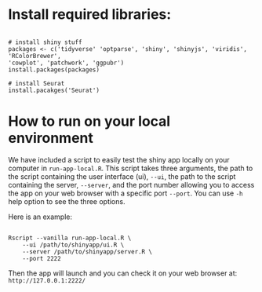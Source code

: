 # Install required libraries:

```

# install shiny stuff
packages <- c('tidyverse' 'optparse', 'shiny', 'shinyjs', 'viridis', 'RColorBrewer',
'cowplot', 'patchwork', 'ggpubr')
install.packages(packages)

# install Seurat
install.pacakges('Seurat')

```

# How to run on your local environment

We have included a script to easily test the shiny app locally on your computer in `run-app-local.R`.
This script takes three arguments, the path to the script containing the user interface (ui), `--ui`,
the path to the script containing the server, `--server`, and the port number allowing you to
access the app on your web browser with a specific port `--port`. You can use `-h` help option
to see the three options.

Here is an example:

```

Rscript --vanilla run-app-local.R \
    --ui /path/to/shinyapp/ui.R \
    --server /path/to/shinyapp/server.R \
    --port 2222

```

Then the app will launch and you can check it on your web browser at: `http://127.0.0.1:2222/`

